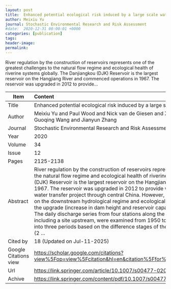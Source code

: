 ```yaml
---
layout: post
title:  Enhanced potential ecological risk induced by a large scale water diversion project
author: Meixiu Yu
journal: Stochastic Environmental Research and Risk Assessment
#date:  2020-12-31 00:00:01 +0000
categories: [publication]
tags: 
header-image: 
permalink: 
---
```

River regulation by the construction of reservoirs represents one of the greatest challenges to the natural flow regime and ecological health of riverine systems globally. The Danjiangkou (DJK) Reservoir is the largest reservoir on the Hangjiang River and commenced operations in 1967. The reservoir was upgraded in 2012 to provide...
<!--the above is the excerpt-->
<!--more-->
<!--the following is the text-->


| Item           | Content    	|
| ---------------|:-------------|
| Title          | Enhanced potential ecological risk induced by a large scale water diversion project     	|
| Author         | Meixiu Yu and Paul Wood and Nick van de Giesen and Xiaolong Liu and Qiongfang Li and Guoqing Wang and Jianyun Zhang    	|
| Journal        | Stochastic Environmental Research and Risk Assessment   	|
| Year           | 2020  		|
| Volume         | 34	   	|
| Issue          | 12	   	|
| Pages          | 2125-2138	   	|
| Abstract       | River regulation by the construction of reservoirs represents one of the greatest challenges to the natural flow regime and ecological health of riverine systems globally. The Danjiangkou (DJK) Reservoir is the largest reservoir on the Hangjiang River and commenced operations in 1967. The reservoir was upgraded in 2012 to provide water resource for the South–North water transfer project through central China. However, the effect of the reservoir operations on the downstream hydrological regime and ecological health of the Hanjiang River following the upgrade (increase in dam height and reservoir capacity) has not been examined thus far. The daily discharge series from four stations along the main stem of the Hanjiang River, including a site upstream, were examined from 1950 to 2017. The study series was divided into three periods based on the difference stages of the reservoir operation: (1) 1950–1966, (2 …	|
| Cited by		 | 18 (Updated on Jul-11-2025)   	|
| Google Citations view | <https://scholar.google.com/citations?view%5Fop=view%5Fcitation&hl=en&citation%5Ffor%5Fview=ly9d4IgAAAAJ:KlAtU1dfN6UC>		|
| Url  			 | <https://link.springer.com/article/10.1007/s00477-020-01861-6>		|
| Achive 	     | <https://link.springer.com/content/pdf/10.1007/s00477-020-01861-6.pdf>	|

